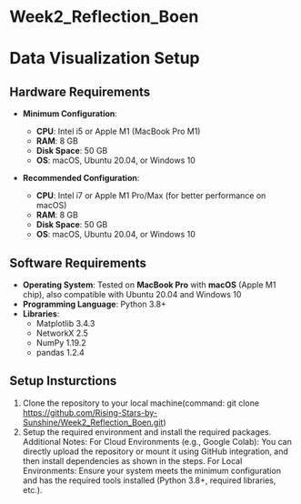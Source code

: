 # Week2_Reflection_Boen

# Data Visualization Setup

## Hardware Requirements

- **Minimum Configuration**:
  - **CPU**: Intel i5 or Apple M1 (MacBook Pro M1)
  - **RAM**: 8 GB
  - **Disk Space**: 50 GB
  - **OS**: macOS, Ubuntu 20.04, or Windows 10

- **Recommended Configuration**:
  - **CPU**: Intel i7 or Apple M1 Pro/Max (for better performance on macOS)
  - **RAM**: 8 GB
  - **Disk Space**: 50 GB
  - **OS**: macOS, Ubuntu 20.04, or Windows 10

## Software Requirements

- **Operating System**: Tested on **MacBook Pro** with **macOS** (Apple M1 chip), also compatible with Ubuntu 20.04 and Windows 10
- **Programming Language**: Python 3.8+
- **Libraries**:
  - Matplotlib 3.4.3
  - NetworkX 2.5
  - NumPy 1.19.2
  - pandas 1.2.4

## Setup Insturctions
1. Clone the repository to your local machine(command: git clone https://github.com/Rising-Stars-by-Sunshine/Week2_Reflection_Boen.git)
2. Setup the required environment and install the required packages.
Additional Notes: For Cloud Environments (e.g., Google Colab): You can directly upload the repository or mount it using GitHub integration, and then install dependencies as shown in the steps. For Local Environments: Ensure your system meets the minimum configuration and has the required tools installed (Python 3.8+, required libraries, etc.).
